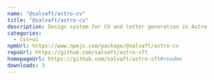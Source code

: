 ```yaml
---
name: "@salvaft/astro-cv"
title: "@salvaft/astro-cv"
description: Design system for CV and letter generation in Astro
categories:
  - css+ui
npmUrl: https://www.npmjs.com/package/@salvaft/astro-cv
repoUrl: https://github.com/salvaft/astro-sft
homepageUrl: https://github.com/salvaft/astro-sft#readme
downloads: 3
---
```

